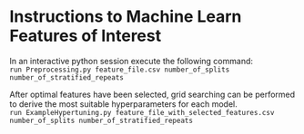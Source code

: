 # Instructions to Machine Learn Features of Interest

In an interactive python session execute the following command:\
    `run Preprocessing.py feature_file.csv number_of_splits number_of_stratified_repeats`
    
After optimal features have been selected, grid searching can be performed to derive the most suitable hyperparameters for each model.\
    `run ExampleHypertuning.py feature_file_with_selected_features.csv number_of_splits number_of_stratified_repeats`

